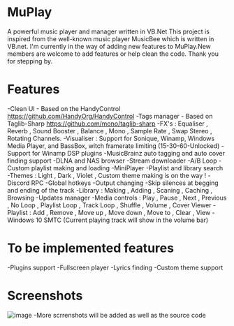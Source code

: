 # MuPlay
A powerful music player and manager written in VB.Net
This project is inspired from the well-known music player MusicBee which is written in VB.net. I'm currently in the way of adding new features to MuPlay.New members are welcome to add features or help clean the code.
Thank you for stepping by.
# Features
-Clean UI - Based on the HandyControl <https://github.com/HandyOrg/HandyControl>
-Tags manager - Based on Taglib-Sharp <https://github.com/mono/taglib-sharp>
-FX's : Equaliser , Reverb , Sound Booster , Balance , Mono , Sample Rate , Swap Stereo , Rotating Channels.
-Visualiser : Support for Sonique, Winamp, Windows Media Player, and BassBox, witch framerate limiting (15-30-60-Unlocked)
-Support for Winamp DSP plugins
-MusicBrainz auto tagging and auto cover finding support
-DLNA and NAS browser
-Stream downloader
-A/B Loop
-Custom playlist making and loading
-MiniPlayer
-Playlist and library search
-Themes : Light , Dark , Violet , Custom theme making is on the way !
-Discord RPC
-Global hotkeys
-Output changing
-Skip silences at begging and ending of the track
-Library : Making , Adding , Scaning , Caching , Browsing
-Updates manager
-Media controls : Play , Pause , Next , Previous , No Loop , Playlist Loop , Track Loop , Shuffle , Volume , Cover Viewer
-Playlist : Add , Remove , Move up , Move down , Move to , Clear , View
-Windows 10 SMTC (Current playing track will show in the volume bar)
# To be implemented features
-Plugins support
-Fullscreen player
-Lyrics finding
-Custom theme support
# Screenshots
![image](https://user-images.githubusercontent.com/38377619/114264431-3b870200-99eb-11eb-9fe3-849c481422e2.png)
-More scrrenshots will be added as well as the source code
